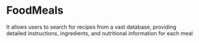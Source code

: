 # FoodMeals
 It allows users to search for recipes from a vast database, providing detailed instructions, ingredients, and nutritional information for each meal
